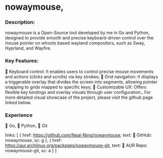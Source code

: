 # nowaymouse,

### Description: 

nowaymouse is a Open-Source tool developed by me in Go and Python, designed to provide smooth and precise keyboard-driven control over the mouse pointer on wlroots based wayland compositors, such as Sway, Hyprland, and Wayfire.

### Key Features:
 Keyboard control: It enables users to control precise mouse movements and actions (clicks and scrolls) via key strokes;
 Grid navigation: It displays a triggerable overlay that divides the screen into segments, allowing pointer snapping to grids mapped to specific keys;
 Customizable UX: Offers flexible key bindings and overlay visuals through user configuration.,
For more detailed visual showcase of the project, please visit the github page linked below.

### Experience
󰟓 Go,
 Python,
 Git

links: [
  { href: https://github.com/Neal-Ning/nowaymouse, text:  GitHub: nowaymouse, sc: g },
  { href: https://aur.archlinux.org/packages/nowaymouse-git, text: 󰣇 AUR Repo: nowaymouse-git, sc: a }
]

